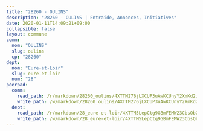 ```yaml
---
title: "28260 - OULINS"
description: "28260 - OULINS | Entraide, Annonces, Initiatives"
date: 2020-01-11T14:09:21+09:00
collapsible: false
layout: commune
comm:
  nom: "OULINS"
  slug: oulins
  cp: "28260"
dept:
  nom: "Eure-et-Loir"
  slug: eure-et-loir
  num: "28"
peerpad:
  comm:
    read_path: /r/markdown/28260_oulins/4XTTM276jLXCUP3uAwKCUnyY2XmKd2iEdRoqQPo4xF7ujzFDj
    write_path: /w/markdown/28260_oulins/4XTTM276jLXCUP3uAwKCUnyY2XmKd2iEdRoqQPo4xF7ujzFDj-K3TgV3gffi6ptL6uqNvz6eW54EsNtRssWnASaSbRqYWckMEq2oJCzcJR8BA8Wtpsns4ncgu3R6CMkDGtNjqEHmZ9Za5zpvPcdRAyAKzNecf7c3Yh3H6aJoSZYeRuZAo2hfSV1fvh
  dept:
    read_path: /r/markdown/28_eure-et-loir/4XTTM5LepCtg9GBmFEMW23CbsQb2HZx5ehMUU2csFUTyjYrSq
    write_path: /w/markdown/28_eure-et-loir/4XTTM5LepCtg9GBmFEMW23CbsQb2HZx5ehMUU2csFUTyjYrSq-K3TgUYHFLv3YjcrDiwyMMKWvJ83kdck4nBTyywkZSNzFT7MbvSpMdPmf6hhNoNki7GCmkZS8sZAN5Y2QKihoZuSH76Ainox4Qx5isjyMghURVc9ASC39tvmKp1uogBmL1dqnEFVF
---
```


